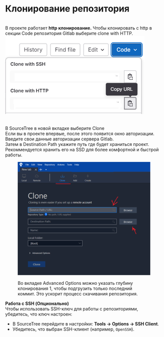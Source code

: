 # Клонирование репозитория

\
В проекте работает **http клонирование.** Чтобы клонировать с http в секции Code репозитория Gitlab выберите clone with HTTP.\
<img src="../../../.gitbook/assets/image (68).png" alt="" data-size="original">\
\
\
В SourceTree в новой вкладке выберите Clone\
Если вы в проекте впервые, после этого появится окно авторизации. Введите свои данные авторизации сервера Gitlab.\
Затем в Destination Path укажите путь где будет храниться проект. Рекоммендуется хранить его на SSD для более комфортной и быстрой работы.

<figure><img src="../../../.gitbook/assets/image (69).png" alt=""><figcaption><p>Во вкладке Advanced Options можно указать глубину клонирования 1, чтобы подгрузить только последний коммит. Это ускорит процесс скачивания репозитория.</p></figcaption></figure>

**Работа с SSH (Опционально)**\
Чтобы использовать SSH-ключ для работы с репозиториями, убедитесь, что ключ настроен:

* В SourceTree перейдите в настройки: **Tools → Options → SSH Client**.
* Убедитесь, что выбран SSH-клиент (например, `OpenSSH`).
